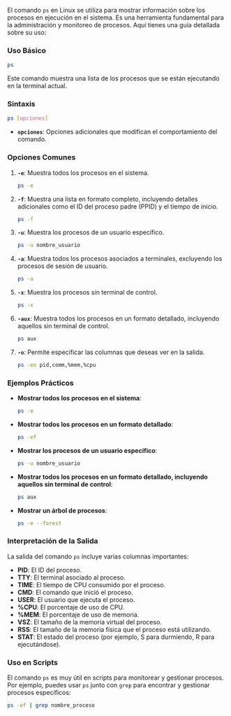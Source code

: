 El comando `ps` en Linux se utiliza para mostrar información sobre los procesos en ejecución en el sistema. Es una herramienta fundamental para la administración y monitoreo de procesos. Aquí tienes una guía detallada sobre su uso:

### **Uso Básico**

```bash
ps
```

Este comando muestra una lista de los procesos que se están ejecutando en la terminal actual.

### **Sintaxis**

```bash
ps [opciones]
```

- **`opciones`**: Opciones adicionales que modifican el comportamiento del comando.

### **Opciones Comunes**

1. **`-e`**: Muestra todos los procesos en el sistema.
    
    ```bash
    ps -e
    ```
    
2. **`-f`**: Muestra una lista en formato completo, incluyendo detalles adicionales como el ID del proceso padre (PPID) y el tiempo de inicio.
    
    ```bash
    ps -f
    ```
    
3. **`-u`**: Muestra los procesos de un usuario específico.
    
    ```bash
    ps -u nombre_usuario
    ```
    
4. **`-a`**: Muestra todos los procesos asociados a terminales, excluyendo los procesos de sesión de usuario.
    
    ```bash
    ps -a
    ```
    
5. **`-x`**: Muestra los procesos sin terminal de control.
    
    ```bash
    ps -x
    ```
    
6. **`-aux`**: Muestra todos los procesos en un formato detallado, incluyendo aquellos sin terminal de control.
    
    ```bash
    ps aux
    ```
    
7. **`-o`**: Permite especificar las columnas que deseas ver en la salida.
    
    ```bash
    ps -eo pid,comm,%mem,%cpu
    ```
    

### **Ejemplos Prácticos**

- **Mostrar todos los procesos en el sistema**:
    
    ```bash
    ps -e
    ```
    
- **Mostrar todos los procesos en un formato detallado**:
    
    ```bash
    ps -ef
    ```
    
- **Mostrar los procesos de un usuario específico**:
    
    ```bash
    ps -u nombre_usuario
    ```
    
- **Mostrar todos los procesos en un formato detallado, incluyendo aquellos sin terminal de control**:
    
    ```bash
    ps aux
    ```
    
- **Mostrar un árbol de procesos**:
    
    ```bash
    ps -e --forest
    ```
    

### **Interpretación de la Salida**

La salida del comando `ps` incluye varias columnas importantes:

- **PID**: El ID del proceso.
- **TTY**: El terminal asociado al proceso.
- **TIME**: El tiempo de CPU consumido por el proceso.
- **CMD**: El comando que inició el proceso.
- **USER**: El usuario que ejecuta el proceso.
- **%CPU**: El porcentaje de uso de CPU.
- **%MEM**: El porcentaje de uso de memoria.
- **VSZ**: El tamaño de la memoria virtual del proceso.
- **RSS**: El tamaño de la memoria física que el proceso está utilizando.
- **STAT**: El estado del proceso (por ejemplo, S para durmiendo, R para ejecutándose).

### **Uso en Scripts**

El comando `ps` es muy útil en scripts para monitorear y gestionar procesos. Por ejemplo, puedes usar `ps` junto con `grep` para encontrar y gestionar procesos específicos:

```bash
ps -ef | grep nombre_proceso
```